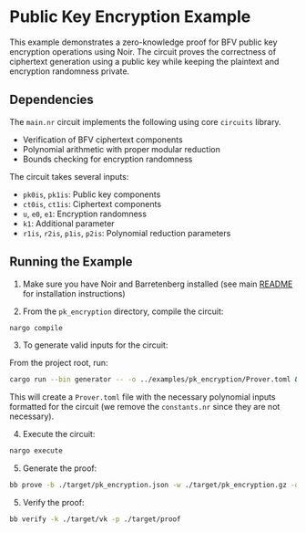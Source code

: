 # Public Key Encryption Example

This example demonstrates a zero-knowledge proof for BFV public key encryption operations using Noir. The circuit proves the correctness of ciphertext generation using a public key while keeping the plaintext and encryption randomness private.

## Dependencies

The `main.nr` circuit implements the following using core `circuits` library.

- Verification of BFV ciphertext components
- Polynomial arithmetic with proper modular reduction
- Bounds checking for encryption randomness

The circuit takes several inputs:

- `pk0is`, `pk1is`: Public key components
- `ct0is`, `ct1is`: Ciphertext components
- `u`, `e0`, `e1`: Encryption randomness
- `k1`: Additional parameter
- `r1is`, `r2is`, `p1is`, `p2is`: Polynomial reduction parameters

## Running the Example

1. Make sure you have Noir and Barretenberg installed (see main [README](../README.md) for installation instructions)

2. From the `pk_encryption` directory, compile the circuit:

```bash
nargo compile
```

3. To generate valid inputs for the circuit:

From the project root, run:

```bash
cargo run --bin generator -- -o ../examples/pk_encryption/Prover.toml && rm -rf ../examples/pk_encryption/constants.nr
```

This will create a `Prover.toml` file with the necessary polynomial inputs formatted for the circuit (we remove the `constants.nr` since they are not necessary).

4. Execute the circuit:

```bash
nargo execute
```

5. Generate the proof:

```bash
bb prove -b ./target/pk_encryption.json -w ./target/pk_encryption.gz -o ./target
```

5. Verify the proof:

```bash
bb verify -k ./target/vk -p ./target/proof
```
